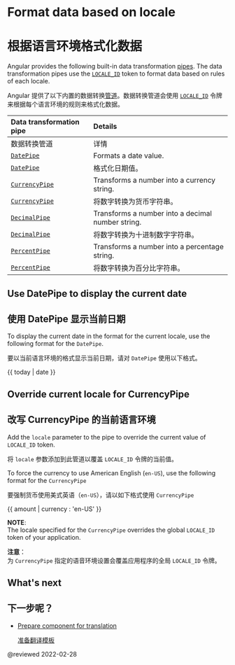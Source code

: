 # Format data based on locale

# 根据语言环境格式化数据

Angular provides the following built-in data transformation [pipes][AioGuideGlossaryPipe].
The data transformation pipes use the [`LOCALE_ID`][AioApiCoreLocaleId] token to format data based on rules of each locale.

Angular 提供了以下内置的数据转换[管道][AioGuideGlossaryPipe]。数据转换管道会使用 [`LOCALE_ID`][AioApiCoreLocaleId] 令牌来根据每个语言环境的规则来格式化数据。

| Data transformation pipe                   | Details                                           |
| :----------------------------------------- | :------------------------------------------------ |
| 数据转换管道                               | 详情                                              |
| [`DatePipe`][AioApiCommonDatepipe]         | Formats a date value.                             |
| [`DatePipe`][AioApiCommonDatepipe]         | 格式化日期值。                                    |
| [`CurrencyPipe`][AioApiCommonCurrencypipe] | Transforms a number into a currency string.       |
| [`CurrencyPipe`][AioApiCommonCurrencypipe] | 将数字转换为货币字符串。                          |
| [`DecimalPipe`][AioApiCommonDecimalpipe]   | Transforms a number into a decimal number string. |
| [`DecimalPipe`][AioApiCommonDecimalpipe]   | 将数字转换为十进制数字字符串。                    |
| [`PercentPipe`][AioApiCommonPercentpipe]   | Transforms a number into a percentage string.     |
| [`PercentPipe`][AioApiCommonPercentpipe]   | 将数字转换为百分比字符串。                        |

## Use DatePipe to display the current date

## 使用 DatePipe 显示当前日期

To display the current date in the format for the current locale, use the following format for the `DatePipe`.

要以当前语言环境的格式显示当前日期，请对 `DatePipe` 使用以下格式。

<!--todo: replace with code-example -->

<code-example format="typescript" language="typescript">

{{ today &verbar; date }}

</code-example>

## Override current locale for CurrencyPipe

## 改写 CurrencyPipe 的当前语言环境

Add the `locale` parameter to the pipe to override the current value of `LOCALE_ID` token.

将 `locale` 参数添加到此管道以覆盖 `LOCALE_ID` 令牌的当前值。

To force the currency to use American English \(`en-US`\), use the following format for the `CurrencyPipe`

要强制货币使用美式英语（`en-US`），请以如下格式使用 `CurrencyPipe`

<!--todo: replace with code-example -->

<code-example format="typescript" language="typescript">

{{ amount &verbar; currency : 'en-US' }}

</code-example>

<div class="alert is-helpful">

**NOTE**: <br />
The locale specified for the `CurrencyPipe` overrides the global `LOCALE_ID` token of your application.

**注意**：<br />
为 `CurrencyPipe` 指定的语音环境设置会覆盖应用程序的全局 `LOCALE_ID` 令牌。

</div>

## What's next

## 下一步呢？

* [Prepare component for translation][AioGuideI18nCommonPrepare]

  [准备翻译模板][AioGuideI18nCommonPrepare]

<!-- links -->

[AioApiCommonCurrencypipe]: api/common/CurrencyPipe "CurrencyPipe | Common - API | Angular"

[AioApiCommonDatepipe]: api/common/DatePipe "DatePipe | Common - API | Angular"

[AioApiCommonDecimalpipe]: api/common/DecimalPipe "DecimalPipe | Common - API | Angular"

[AioApiCommonPercentpipe]: api/common/PercentPipe "PercentPipe | Common - API | Angular"

[AioApiCoreLocaleId]: api/core/LOCALE_ID "LOCALE_ID | Core - API | Angular"

[AioGuideGlossaryPipe]: guide/glossary#pipe "pipe - Glossary | Angular"

[AioGuideI18nCommonPrepare]: guide/i18n-common-prepare "Prepare component for translation | Angular"

<!-- external links -->

<!-- end links -->

@reviewed 2022-02-28
